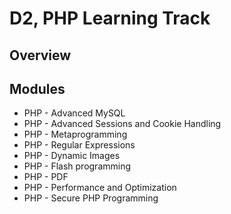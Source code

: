 # D2, PHP Learning Track

## Overview


## Modules

* PHP - Advanced MySQL
* PHP - Advanced Sessions and Cookie Handling
* PHP - Metaprogramming
* PHP - Regular Expressions
* PHP - Dynamic Images
* PHP - Flash programming
* PHP - PDF
* PHP - Performance and Optimization
* PHP - Secure PHP Programming